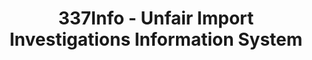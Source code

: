---
bigquery: https://console.cloud.google.com/bigquery?p=patents-public-data&d=usitc_investigations&page=dataset&project=sheets-management-319211
citation: US International Trade Commission 337Info Unfair Import Investigations Information
  System
contributors: US International Trade Comission
cost: None
description: US International Trade Commission 337Info Unfair Import Investigations
  Information System contains data on investigations done under Section 337. Section
  337 declares the infringement of certain statutory intellectual property rights
  and other forms of unfair competition in import trade to be unlawful practices.
  Most Section 337 investigations involve allegations of patent or registered trademark
  infringement.
documentation: FAQ and tutorial available on the site
last_edit: 04/06/2022, 14:42:23
location: https://pubapps2.usitc.gov/337external/
maintained_by: US International Trade Comission
schema_fields:
- dateCreated
- publication_number
- actualEndDateEvidHear
- invUnfairAct
- lastUpdated
- finalDetViolation
- patentNumber
- markmanHearing
- teoReliefGranted
- patentNumbers
- actualStartDateEvidHear
- internalRemand
- cafcAppeals
- ouiiAttorney
- finalIdOnViolationDue
- investigationTermDate
- teoProceedingInvolved
- issueDateOtherNonFinal
- teoIdIssueDate
- id
- teoIdDueDate
- endDateMarkmanHearing
- dateComplaintFiled
- investigationNo
- complainant
- gcAttorney
- targetDate
- aljAssigned
- investigationType
- finalDetNoViolation
- finalIdOnViolationIssue
- htsNumbers
- currentActiveALJ
- scheduledEndDateEvidHear
- title
- dateOfPublicationFrNotice
- currentStatus
- ouiiParticipation
- scheduledStartDateEvidHear
- copyrightNumbers
- startDateMarkmanHearing
- respondent
- trademarkNumbers
- docketNo
shortname: unfair_import_investigations
tags:
- import
- legal
- trade
timeframe: 2008-2021 (prior to 2008 downloadable as a JSON file)
title: 337Info - Unfair Import Investigations Information System
uuid: 2721f5ec-e599-4890-9265-9706719fc71e
---